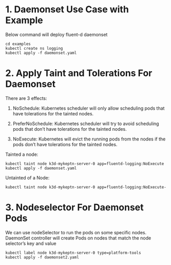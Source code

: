 # 1. Daemonset Use Case with Example

Below command will deploy fluent-d daemonset  

    cd examples
    kubectl create ns logging
    kubectl apply -f daemonset.yaml

# 2. Apply Taint and Tolerations For Daemonset  

There are 3 effects:

1. NoSchedule: Kubernetes scheduler will only allow scheduling pods that have tolerations for the tainted nodes.

2. PreferNoSchedule: Kubernetes scheduler will try to avoid scheduling pods that don’t have tolerations for the tainted nodes.

3. NoExecute: Kubernetes will evict the running pods from the nodes if the pods don’t have tolerations for the tainted nodes.

Tainted a node:  

    kubectl taint node k3d-mykeptn-server-0 app=fluentd-logging:NoExecute
    kubectl apply -f daemonset.yaml

Untainted of a Node:  

    kubectl taint node k3d-mykeptn-server-0 app=fluentd-logging:NoExecute-

# 3. Nodeselector For Daemonset Pods  

We can use nodeSelector to run the pods on some specific nodes. 
DaemonSet controller will create Pods on nodes that match the node selector’s key and value

    kubectl label node k3d-mykeptn-server-0 type=platform-tools
    kubectl apply -f daemonset2.yaml